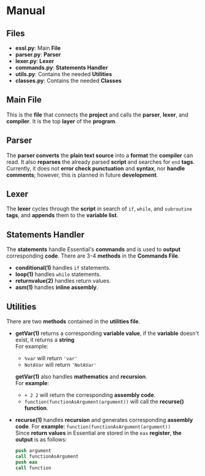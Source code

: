 # Manual  

## Files
- **essl.py**: Main **File**
- **parser.py**: **Parser**
- **lexer.py**: **Lexer**
- **commands.py**: **Statements Handler**
- **utils.py**: Contains the needed **Utilities**
- **classes.py**: Contains the needed **Classes**

## Main File
This is the **file** that connects the **project** and calls the **parser**, **lexer**, and **compiler**. It is the top **layer** of the **program**.  

## Parser
The **parser converts** the **plain text source** into a **format** the **compiler** can read. It also **reparses** the already parsed **script** and searches for ` end ` **tags**. Currently, it does not **error check punctuation** and **syntax**, nor **handle comments**; however, this is planned in future **development**.

## Lexer
The **lexer** cycles through the **script** in search of ` if `, ` while `, and ` subroutine ` **tags**, and **appends** them to the **variable list**.

## Statements Handler
The **statements** handle Essential's **commands** and is used to **output** corresponding **code**. There are 3-4 **methods** in the **Commands File**.
- **conditional(1)** handles ` if ` statements.
- **loop(1)** handles ` while ` statements.
- **returnvalue(2)** handles return values.
- **asm(1)** handles **inline assembly**.

## Utilities
There are two **methods** contained in the **utilities file**.
- **getVar(1)** returns a corresponding **variable value**, if the **variable** doesn't exist, it returns a **string**  
  For example: 
  - ` %var ` will return ` 'var' `
  - ` NotAVar ` will return ` 'NotAVar' `

  **getVar(1)** also handles **mathematics** and **recursion**.  
  For **example**:
  - ` + 2 2 ` will return the corresponding **assembly code**.
  - ` function(functionAsArgument(argument)) ` will call the **recurse() function**.

- **recurse(1)** handles **recursion** and generates corresponding **assembly code**.
  For **example**: ` function(functionAsArgument(argument)) `  
  Since **return values** in Essential are stored in the ` eax ` **register**, **the output** is as follows:
  
  ```nasm
  push argument
  call functionAsArgument
  push eax
  call function
  ```
